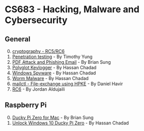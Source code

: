 
# CS683 - Hacking, Malware and Cybersecurity

## General
0. [cryptography - RC5/RC6](https://github.com/usfca/cs683/tree/master/cryptography)
1. [Penetration testing](https://github.com/usfca/cs683/tree/master/penetration%20testing) - By Timothy Yung
2. [PDF Attack and Phishing Email](https://github.com/ohbriansung/phishing_email_pdf_attack) - By Brian Sung
3. [Polyglot Keylogger](https://github.com/HassanChadad/Polyglot_keylogger) - By Hassan Chadad
4. [Windows Spyware](https://github.com/HassanChadad/CS683-Spicyware) - By Hassan Chadad
5. [Worm Malware](https://github.com/HassanChadad/CS683-WormAssignment) - By Hassan Chadad
6. [mailctl - File-exchange using HPKE](https://github.com/danielhavir/go-hpke) - By Daniel Havir
7. [RC6](https://github.com/jaldujaili/cs683/tree/master/cryptography/RC6/Jordan's%20RC6) - By Jordan Aldujaili


## Raspberry Pi

0. [Ducky Pi Zero for Mac](https://github.com/ohbriansung/usb_rubber_ducky/tree/master/pi_zero_ducky) - By Brian Sung
1. [Unlock Windows 10 Ducky Pi Zero](https://github.com/HassanChadad/UnlockWindowsPiZero) - By Hassan Chadad
